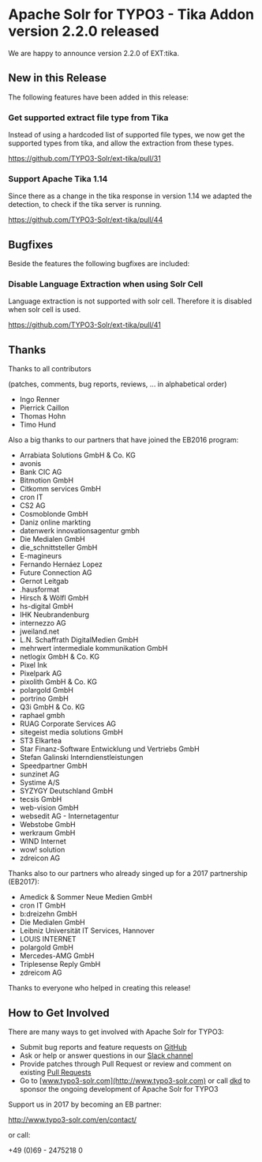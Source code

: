 # Apache Solr for TYPO3 - Tika Addon version 2.2.0 released

We are happy to announce version 2.2.0 of EXT:tika. 

## New in this Release

The following features have been added in this release:

### Get supported extract file type from Tika

Instead of using a hardcoded list of supported file types, we now get the supported types from tika, and allow the extraction from these types.

https://github.com/TYPO3-Solr/ext-tika/pull/31

### Support Apache Tika 1.14

Since there as a change in the tika response in version 1.14 we adapted the detection, to check if the tika server is running.

https://github.com/TYPO3-Solr/ext-tika/pull/44

## Bugfixes

Beside the features the following bugfixes are included:

### Disable Language Extraction when using Solr Cell

Language extraction is not supported with solr cell. Therefore it is disabled when solr cell is used.

https://github.com/TYPO3-Solr/ext-tika/pull/41

## Thanks

Thanks to all contributors

(patches, comments, bug reports, reviews, ... in alphabetical order)

* Ingo Renner
* Pierrick Caillon
* Thomas Hohn
* Timo Hund

Also a big thanks to our partners that have joined the EB2016 program:

* Arrabiata Solutions GmbH & Co. KG
* avonis
* Bank CIC AG
* Bitmotion GmbH
* Citkomm services GmbH
* cron IT
* CS2 AG
* Cosmoblonde GmbH
* Daniz online markting
* datenwerk innovationsagentur gmbh
* Die Medialen GmbH
* die_schnittsteller GmbH
* E-magineurs
* Fernando Hernáez Lopez
* Future Connection AG
* Gernot Leitgab
* .hausformat
* Hirsch & Wölfl GmbH
* hs-digital GmbH
* IHK Neubrandenburg
* internezzo AG
* jweiland.net
* L.N. Schaffrath DigitalMedien GmbH
* mehrwert intermediale kommunikation GmbH
* netlogix GmbH & Co. KG
* Pixel Ink
* Pixelpark AG
* pixolith GmbH & Co. KG
* polargold GmbH
* portrino GmbH
* Q3i GmbH & Co. KG
* raphael gmbh
* RUAG Corporate Services AG
* sitegeist media solutions GmbH
* ST3 Elkartea
* Star Finanz-Software Entwicklung und Vertriebs GmbH
* Stefan Galinski Interndienstleistungen
* Speedpartner GmbH
* sunzinet AG
* Systime A/S
* SYZYGY Deutschland GmbH
* tecsis GmbH
* web-vision GmbH
* websedit AG - Internetagentur
* Webstobe GmbH
* werkraum GmbH
* WIND Internet
* wow! solution
* zdreicon AG

Thanks also to our partners who already singed up for a 2017 partnership (EB2017):

* Amedick & Sommer Neue Medien GmbH
* cron IT GmbH
* b:dreizehn GmbH
* Die Medialen GmbH
* Leibniz Universität IT Services, Hannover
* LOUIS INTERNET
* polargold GmbH
* Mercedes-AMG GmbH
* Triplesense Reply GmbH
* zdreicom AG

Thanks to everyone who helped in creating this release!

## How to Get Involved

There are many ways to get involved with Apache Solr for TYPO3:

* Submit bug reports and feature requests on [GitHub](https://github.com/TYPO3-Solr/ext-solr)
* Ask or help or answer questions in our [Slack channel](https://typo3.slack.com/messages/ext-solr/)
* Provide patches through Pull Request or review and comment on existing [Pull Requests](https://github.com/TYPO3-Solr/ext-solr/pulls)
* Go to [www.typo3-solr.com](http://www.typo3-solr.com) or call [dkd](http://www.dkd.de) to sponsor the ongoing development of Apache Solr for TYPO3

Support us in 2017 by becoming an EB partner:

http://www.typo3-solr.com/en/contact/ 

or call:

+49 (0)69 - 2475218 0